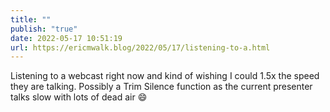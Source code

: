 ```yaml
---
title: ""
publish: "true"
date: 2022-05-17 10:51:19
url: https://ericmwalk.blog/2022/05/17/listening-to-a.html
---
```

Listening to a webcast right now and kind of wishing I could 1.5x the speed they are talking. Possibly a Trim Silence function as the current presenter talks slow with lots of dead air 😄